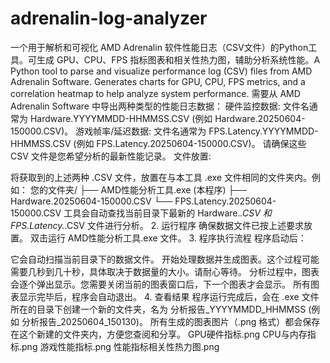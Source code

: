 # adrenalin-log-analyzer
一个用于解析和可视化 AMD Adrenalin 软件性能日志（CSV文件）的Python工具。可生成 GPU、CPU、FPS 指标图表和相关性热力图，辅助分析系统性能。A Python tool to parse and visualize performance log (CSV) files from AMD Adrenalin Software. Generates charts for GPU, CPU, FPS metrics, and a correlation heatmap to help analyze system performance.
需要从 AMD Adrenalin Software 中导出两种类型的性能日志数据：
硬件监控数据: 文件名通常为 Hardware.YYYYMMDD-HHMMSS.CSV (例如 Hardware.20250604-150000.CSV)。
游戏帧率/延迟数据: 文件名通常为 FPS.Latency.YYYYMMDD-HHMMSS.CSV (例如 FPS.Latency.20250604-150000.CSV)。
请确保这些 CSV 文件是您希望分析的最新性能记录。
文件放置:

将获取到的上述两种 .CSV 文件，放置在与本工具 .exe 文件相同的文件夹内。例如：
您的文件夹/
├── AMD性能分析工具.exe  (本程序)
├── Hardware.20250604-150000.CSV
└── FPS.Latency.20250604-150000.CSV
工具会自动查找当前目录下最新的 Hardware.*.CSV 和 FPS.Latency.*.CSV 文件进行分析。
2. 运行程序
确保数据文件已按上述要求放置。
双击运行 AMD性能分析工具.exe 文件。
3. 程序执行流程
程序启动后：

它会自动扫描当前目录下的数据文件。
开始处理数据并生成图表。这个过程可能需要几秒到几十秒，具体取决于数据量的大小。请耐心等待。
分析过程中，图表会逐个弹出显示。您需要关闭当前的图表窗口后，下一个图表才会显示。
所有图表显示完毕后，程序会自动退出。
4. 查看结果
程序运行完成后，会在 .exe 文件所在的目录下创建一个新的文件夹，名为 分析报告_YYYYMMDD_HHMMSS (例如 分析报告_20250604_150130)。
所有生成的图表图片（.png 格式）都会保存在这个新建的文件夹内，方便您查阅和分享。
GPU硬件指标.png
CPU与内存指标.png
游戏性能指标.png
性能指标相关性热力图.png
